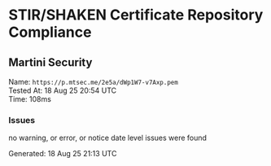 # STIR/SHAKEN Certificate Repository Compliance

## Martini Security

Name: `https://p.mtsec.me/2e5a/dWp1W7-v7Axp.pem`\
Tested At: 18 Aug 25 20:54 UTC\
Time: 108ms

### Issues

no warning, or error, or notice date level issues were found

Generated: 18 Aug 25 21:13 UTC